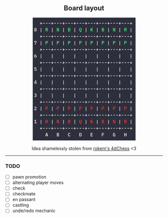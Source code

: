 <div align="center">
<h2>Board layout</h2>

<img src="https://github.com/Smarcy/nim_chess/blob/master/images/board_layout.png" />

Idea shamelessly stolen from <a href="https://github.com/rokemHB/4dChess/">rokem's 4dChess</a> <3
</div>

----

### TODO

* [ ] pawn promotion
* [ ] alternating player moves
* [ ] check
* [ ] checkmate
* [ ] en passant
* [ ] castling
* [ ] unde/redo mechanic
